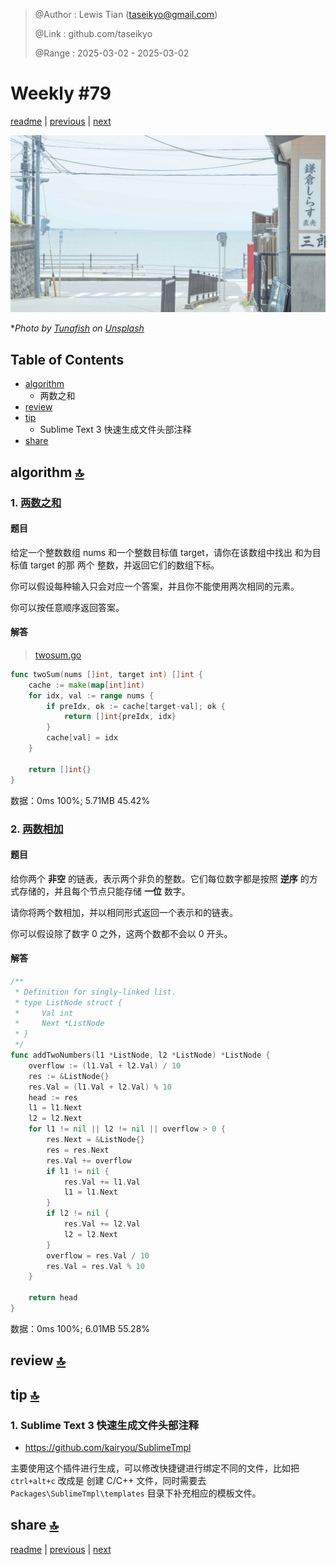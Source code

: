 > @Author  : Lewis Tian (taseikyo@gmail.com)
>
> @Link    : github.com/taseikyo
>
> @Range   : 2025-03-02 - 2025-03-02

# Weekly #79

[readme](../README.md) | [previous](202409W1.md) | [next](202409W3.md)

![](../images/2024/09/tunafish-ZoX4oGT71bM-unsplash.jpg "Weekly #79")

\**Photo by [Tunafish](https://unsplash.com/@ultratunafish) on [Unsplash](https://unsplash.com/photos/a-street-with-a-fence-and-a-body-of-water-in-the-background-ZoX4oGT71bM)*

## Table of Contents

- [algorithm](#algorithm-)
	- 两数之和
- [review](#review-)
- [tip](#tip-)
	- Sublime Text 3 快速生成文件头部注释
- [share](#share-)

## algorithm [🔝](#weekly-79)

### 1. [两数之和](https://leetcode.cn/problems/two-sum/description/)

#### 题目

给定一个整数数组 nums 和一个整数目标值 target，请你在该数组中找出 和为目标值 target  的那 两个 整数，并返回它们的数组下标。

你可以假设每种输入只会对应一个答案，并且你不能使用两次相同的元素。

你可以按任意顺序返回答案。

#### 解答

> [twosum.go](../code/leetcode/twosum.go)

```go
func twoSum(nums []int, target int) []int {
    cache := make(map[int]int)
    for idx, val := range nums {
        if preIdx, ok := cache[target-val]; ok {
            return []int{preIdx, idx}
        }
        cache[val] = idx
    }

    return []int{}
}
```

数据：0ms 100%; 5.71MB 45.42%

### 2. [两数相加](https://leetcode.cn/problems/add-two-numbers/description/)

#### 题目

给你两个 **非空** 的链表，表示两个非负的整数。它们每位数字都是按照 **逆序** 的方式存储的，并且每个节点只能存储 **一位** 数字。

请你将两个数相加，并以相同形式返回一个表示和的链表。

你可以假设除了数字 0 之外，这两个数都不会以 0 开头。

#### 解答

```Go
/**
 * Definition for singly-linked list.
 * type ListNode struct {
 *     Val int
 *     Next *ListNode
 * }
 */
func addTwoNumbers(l1 *ListNode, l2 *ListNode) *ListNode {
	overflow := (l1.Val + l2.Val) / 10
	res := &ListNode{}
    res.Val = (l1.Val + l2.Val) % 10
	head := res
    l1 = l1.Next
    l2 = l2.Next
	for l1 != nil || l2 != nil || overflow > 0 {
        res.Next = &ListNode{}
        res = res.Next
        res.Val += overflow
        if l1 != nil {
            res.Val += l1.Val
            l1 = l1.Next
        }
        if l2 != nil {
            res.Val += l2.Val
            l2 = l2.Next
        }
		overflow = res.Val / 10
		res.Val = res.Val % 10
	}

	return head
}
```

数据：0ms 100%; 6.01MB 55.28%

## review [🔝](#weekly-79)

## tip [🔝](#weekly-79)

### 1. Sublime Text 3 快速生成文件头部注释

- https://github.com/kairyou/SublimeTmpl

主要使用这个插件进行生成，可以修改快捷键进行绑定不同的文件，比如把 `ctrl+alt+c` 改成是 创建 C/C++ 文件，同时需要去 `Packages\SublimeTmpl\templates` 目录下补充相应的模板文件。

## share [🔝](#weekly-79)

[readme](../README.md) | [previous](202409W1.md) | [next](202409W3.md)
